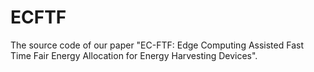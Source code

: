 # ECFTF
The source code of our paper "EC-FTF: Edge Computing Assisted Fast Time Fair Energy Allocation for Energy Harvesting Devices".
